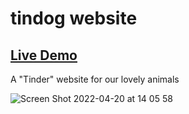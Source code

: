 # tindog website

## [Live Demo](https://tindogwebsite-lidan.netlify.app)

A "Tinder" website for our lovely animals

![Screen Shot 2022-04-20 at 14 05 58](https://user-images.githubusercontent.com/94760520/164217566-9da91440-16a3-44dd-b41d-4b5d0b3deaad.png)


